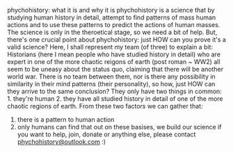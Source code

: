 phychohistory: what it is and why it is
phychohistory is a science that by studying human history in detail, attempt to find patterns of mass human actions and to use these patterns to predict the actions of human masses. The science is only 
in the theroetical stage, so we need a bit of help. But, there's one crucial point about phychohistory: just HOW can you prove it's a valid science? Here, I shall represent my team (of three) to explain
a bit: 
Historians (here I mean people who have studied history in detail) who are expert in one of the more chaotic reigons of earth (post roman ~ WW2) all seem to be uneasy about the status quo, claiming that
there will be another world war. There is no team between them, nor is there any possibility in similarity in their mind patterns (their personality), so how, just HOW can they arrive to the same 
conclusion? They only have two things in common: 1. they're human 2. they have all studied history in detail of one of the more chaotic regions of earth. From these two factors we can gather that:
1. there is a pattern to human action
2. only humans can find that out
on these basises, we build our science
if you want to help, join, donate or anything else, please contact phychohistory@outlook.com
:)
